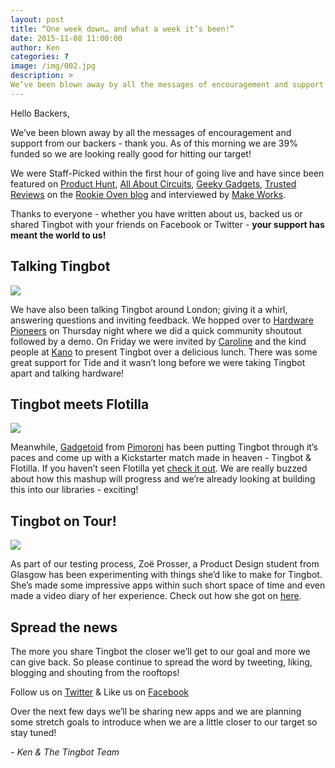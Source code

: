 ```yaml
---
layout: post
title: “One week down… and what a week it’s been!“
date: 2015-11-08 11:00:00
author: Ken
categories: ?
image: /img/002.jpg
description: >
We’ve been blown away by all the messages of encouragement and support from our backers - thank you.
---
```


Hello Backers,

We’ve been blown away by all the messages of encouragement and support from our backers - thank you. As of this morning we are 39% funded so we are looking really good for hitting our target!

We were Staff-Picked within the first hour of going live and have since been featured on [Product Hunt](//www.producthunt.com/tech/tingbot), [All About Circuits](//www.allaboutcircuits.com/news/the-tingbot-makes-raspberry-pi-projects-fun-again/), [Geeky Gadgets](//www.geeky-gadgets.com/raspberry-pi-tingbot-offers-an-easy-platform-for-building-creative-applications-03-11-2015/), [Trusted Reviews](//www.trustedreviews.com/news/tingbot-adds-more-uses-to-your-raspberry-pi) on the [Rookie Oven blog](//rookieoven.com/2015/11/03/transform-your-pi-into-a-platform-for-creative-applications/) and interviewed by [Make Works](//makeworks.co.uk/blog/speaking-with-Tingbot).

Thanks to everyone - whether you have written about us, backed us or shared Tingbot with your friends on Facebook or Twitter - **your support has meant the world to us!**


## Talking Tingbot 

![](/img/002-1.png)


We have also been talking Tingbot around London; giving it a whirl, answering questions and inviting feedback. We hopped over to [Hardware Pioneers](//www.meetup.com/Hardware-Pioneers-by-Hardware-Startup-IO/) on Thursday night where we did a quick community shoutout followed by a demo. On Friday we were invited by [Caroline](//twitter.com/LineyJane) and the kind people at [Kano](//www.kano.me/) to present Tingbot over a delicious lunch. There was some great support for Tide and it wasn’t long before we were taking Tingbot apart and talking hardware!


## Tingbot meets Flotilla

![](/img/xx.jpg)


Meanwhile, [Gadgetoid](//twitter.com/Gadgetoid) from [Pimoroni](//shop.pimoroni.com/) has been putting Tingbot through it’s paces and come up with a Kickstarter match made in heaven - Tingbot & Flotilla. If you haven’t seen Flotilla yet [check it out](//shop.pimoroni.com/collections/flotilla). We are really buzzed about how this mashup will progress and we’re already looking at building this into our libraries - exciting!


## Tingbot on Tour!

![](/img/002-3.png)


As part of our testing process, Zoë Prosser, a Product Design student from Glasgow has been experimenting with things she’d like to make for Tingbot. She’s made some impressive apps within such short space of time and even made a video diary of her experience. Check out how she got on [here](//vimeo.com/145037859).


## Spread the news

The more you share Tingbot the closer we’ll get to our goal and more we can give back. So please continue to spread the word by tweeting, liking, blogging and shouting from the rooftops!

Follow us on [Twitter](//twitter.com/thetingbot) & Like us on [Facebook](//www.facebook.com/thetingbot)

Over the next few days we’ll be sharing new apps and we are planning some stretch goals to introduce when we are a little closer to our target so stay tuned!

*- Ken & The Tingbot Team*